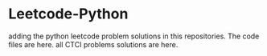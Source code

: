 # Leetcode-Python
adding the python leetcode problem solutions in this repositories. 
The code files are here.
all CTCI problems solutions are here.











































































































































































































































































































































































































































































































































































































































































































































































































































































































































































































































































































































































































































































